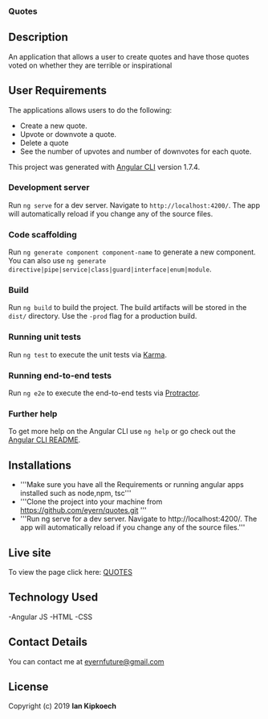 ### Quotes

## Description
An application that allows a user to create quotes and have those quotes voted on whether they are terrible or inspirational

## User Requirements
The applications allows users to do the following:

+ Create a new quote.
+ Upvote or downvote a quote.
+ Delete a quote
+ See the number of upvotes and number of downvotes for each quote.


This project was generated with [Angular CLI](https://github.com/angular/angular-cli) version 1.7.4.

### Development server

Run `ng serve` for a dev server. Navigate to `http://localhost:4200/`. The app will automatically reload if you change any of the source files.

### Code scaffolding

Run `ng generate component component-name` to generate a new component. You can also use `ng generate directive|pipe|service|class|guard|interface|enum|module`.

### Build

Run `ng build` to build the project. The build artifacts will be stored in the `dist/` directory. Use the `-prod` flag for a production build.

### Running unit tests

Run `ng test` to execute the unit tests via [Karma](https://karma-runner.github.io).

### Running end-to-end tests

Run `ng e2e` to execute the end-to-end tests via [Protractor](http://www.protractortest.org/).

### Further help

To get more help on the Angular CLI use `ng help` or go check out the [Angular CLI README](https://github.com/angular/angular-cli/blob/master/README.md).

## Installations
+ '''Make sure you have all the Requirements or running angular apps installed such as node,npm, tsc'''
+ '''Clone the project into your machine from https://github.com/eyern/quotes.git '''
+ '''Run ng serve for a dev server. Navigate to http://localhost:4200/. The app will automatically reload if you change any of the source files.'''


## Live site
To view the page click here: [QUOTES](https://eyern.github.io/quotes/)

## Technology Used
 -Angular JS
 -HTML 
 -CSS
## Contact Details
You can contact me at eyernfuture@gmail.com

## License

Copyright (c) 2019 **Ian Kipkoech**
